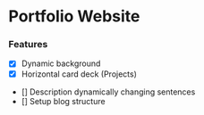 # Portfolio Website



### Features
 - [x] Dynamic background
 - [x] Horizontal card deck (Projects)
 - []	Description dynamically changing sentences
 - []	Setup blog structure